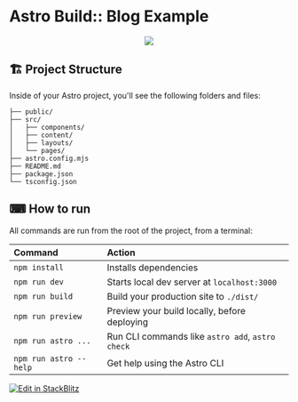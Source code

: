 # Astro Build:: Blog Example

<p align="center">
  <a href="https://skillicons.dev">
    <img src="https://skillicons.dev/icons?i=astro" />
  </a>
</p>


## 🏗 Project Structure
Inside of your Astro project, you'll see the following folders and files:

```
├── public/
├── src/
│   ├── components/
│   ├── content/
│   ├── layouts/
│   └── pages/
├── astro.config.mjs
├── README.md
├── package.json
└── tsconfig.json
```

## ⌨ How to run
All commands are run from the root of the project, from a terminal:

| Command                | Action                                           |
| :--------------------- | :----------------------------------------------- |
| `npm install`          | Installs dependencies                            |
| `npm run dev`          | Starts local dev server at `localhost:3000`      |
| `npm run build`        | Build your production site to `./dist/`          |
| `npm run preview`      | Preview your build locally, before deploying     |
| `npm run astro ...`    | Run CLI commands like `astro add`, `astro check` |
| `npm run astro --help` | Get help using the Astro CLI                     |



[![Edit in StackBlitz](https://developer.stackblitz.com/img/open_in_stackblitz.svg)](https://stackblitz.com/edit/github-dp2crg)